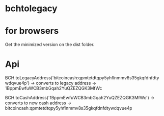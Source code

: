 # bchtolegacy

# for browsers

Get the minimized version on the dist folder.

# Api

BCH.toLegacyAddress('bitcoincash:qpmtetdtqpy5yhflnmmv8s35gkqfdnfdtywdqvue4p') -> converts to legacy address -> 1BppmEwfuWCB3mbGqah2YuQZEZQGK3MfWc

BCH.toCashAddress('1BppmEwfuWCB3mbGqah2YuQZEZQGK3MfWc') -> converts to new cash address -> bitcoincash:qpmtetdtqpy5yhflnmmv8s35gkqfdnfdtywdqvue4p